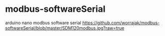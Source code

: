 # modbus-softwareSerial
arduino nano modbus software serial
https://github.com/worrajak/modbus-softwareSerial/blob/master/SDM120modbus.jpg?raw=true 
